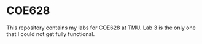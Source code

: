 # COE628

This repository contains my labs for COE628 at TMU. Lab 3 is the only one that I could not get fully functional.